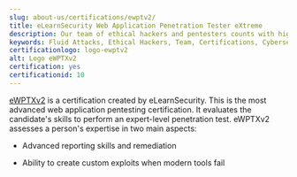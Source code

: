 ```yaml
---
slug: about-us/certifications/ewptv2/
title: eLearnSecurity Web Application Penetration Tester eXtreme
description: Our team of ethical hackers and pentesters counts with high certifications related to cybersecurity information.
keywords: Fluid Attacks, Ethical Hackers, Team, Certifications, Cybersecurity, Pentesters, Whitehat Hackers
certificationlogo: logo-ewptv2
alt: Logo eWPTXv2
certification: yes
certificationid: 10
---
```


[eWPTXv2](https://elearnsecurity.com/product/ewptxv2-certification/)
is a certification created by eLearnSecurity.
This is the most advanced web application pentesting certification.
It evaluates the candidate's skills
to perform an expert-level penetration test.
eWPTXv2 assesses a person's expertise in two main aspects:

- Advanced reporting skills and remediation

- Ability to create custom exploits when modern tools fail
